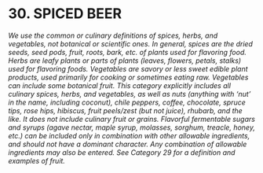 # 30. SPICED BEER

_We use the common or culinary definitions of spices, herbs, and vegetables, not botanical or scientific ones. In general, spices are the dried seeds, seed pods, fruit, roots, bark, etc. of plants used for flavoring food. Herbs are leafy plants or parts of plants (leaves, flowers, petals, stalks) used for flavoring foods. Vegetables are savory or less sweet edible plant products, used primarily for cooking or sometimes eating raw. Vegetables can include some botanical fruit. This category explicitly includes all culinary spices, herbs, and vegetables, as well as nuts (anything with ‘nut’ in the name, including coconut), chile peppers, coffee, chocolate, spruce tips, rose hips, hibiscus, fruit peels/zest (but not juice), rhubarb, and the like. It does not include culinary fruit or grains. Flavorful fermentable sugars and syrups (agave nectar, maple syrup, molasses, sorghum, treacle, honey, etc.) can be included only in combination with other allowable ingredients, and should not have a dominant character. Any combination of allowable ingredients may also be entered. See Category 29 for a definition and examples of fruit._
